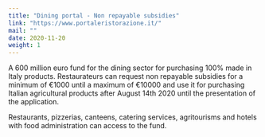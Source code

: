 ```yaml
---
title: "Dining portal - Non repayable subsidies"
link: "https://www.portaleristorazione.it/"
mail: ""
date: 2020-11-20
weight: 1
---
```


A 600 million euro fund for the dining sector for purchasing 100% made in Italy products.
Restaurateurs can request non repayable subsidies for a minimum of €1000 until a maximum of €10000 and use it for purchasing Italian agricultural products after August 14th 2020 until the presentation of the application.

Restaurants, pizzerias, canteens, catering services, agritourisms and hotels with food administration can access to the fund.
